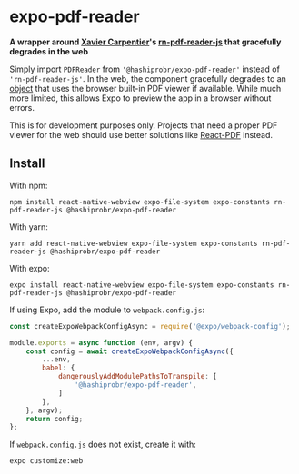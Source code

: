 expo-pdf-reader
===============

**A wrapper around [Xavier Carpentier](https://github.com/xcarpentier)'s
[rn-pdf-reader-js](https://github.com/xcarpentier/rn-pdf-reader-js) that
gracefully degrades in the web**

Simply import `PDFReader` from `'@hashiprobr/expo-pdf-reader'` instead of
`'rn-pdf-reader-js'`. In the web, the component gracefully degrades to an
[object](https://developer.mozilla.org/en-US/docs/Web/HTML/Element/object) that
uses the browser built-in PDF viewer if available. While much more limited, this
allows Expo to preview the app in a browser without errors.

This is for development purposes only. Projects that need a proper PDF viewer
for the web should use better solutions like
[React-PDF](https://github.com/wojtekmaj/react-pdf) instead.


Install
-------

With npm:

```
npm install react-native-webview expo-file-system expo-constants rn-pdf-reader-js @hashiprobr/expo-pdf-reader
```

With yarn:

```
yarn add react-native-webview expo-file-system expo-constants rn-pdf-reader-js @hashiprobr/expo-pdf-reader
```

With expo:

```
expo install react-native-webview expo-file-system expo-constants rn-pdf-reader-js @hashiprobr/expo-pdf-reader
```

If using Expo, add the module to `webpack.config.js`:

``` js
const createExpoWebpackConfigAsync = require('@expo/webpack-config');

module.exports = async function (env, argv) {
    const config = await createExpoWebpackConfigAsync({
        ...env,
        babel: {
            dangerouslyAddModulePathsToTranspile: [
                '@hashiprobr/expo-pdf-reader',
            ]
        },
    }, argv);
    return config;
};
```

If `webpack.config.js` does not exist, create it with:

```
expo customize:web
```
